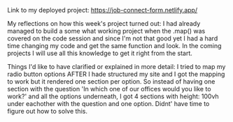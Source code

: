 Link to my deployed project:
https://job-connect-form.netlify.app/

My reflections on how this week's project turned out:
I had already managed to build a some what working project when the .map() was covered on the code session and since I'm not that good yet I had a hard time changing my code and get the same function and look.
In the coming projects I will use all this knowledge to get it right from the start.

Things I'd like to have clarified or explained in more detail:
 I tried to map my radio button options AFTER I hade structured my site and I got the mapping to work but it rendered one section per option.
 So instead of having one section with the question 'In which one of our offices would you like to work?' and all the options underneath, I got 4 sections with height: 100vh under eachother with the question and one option. Didnt' have time to figure out how to solve this.
